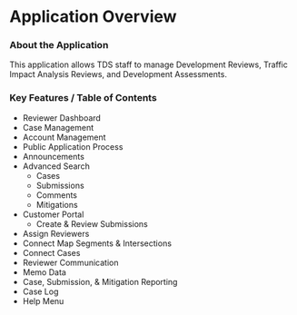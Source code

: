 # Application Overview

### About the Application

This application allows TDS staff to manage Development Reviews, Traffic Impact Analysis Reviews, and Development Assessments.

### Key Features / Table of Contents

* Reviewer Dashboard
* Case Management
* Account Management
* Public Application Process
* Announcements
* Advanced Search
  * Cases
  * Submissions
  * Comments
  * Mitigations
* Customer Portal
  * Create & Review Submissions
* Assign Reviewers
* Connect Map Segments & Intersections
* Connect Cases
* Reviewer Communication
* Memo Data
* Case, Submission, & Mitigation Reporting
* Case Log
* Help Menu

